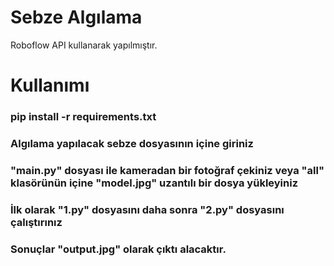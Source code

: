 # Sebze Algılama 

Roboflow API kullanarak yapılmıştır.

# Kullanımı 

### pip install -r requirements.txt
### Algılama yapılacak sebze dosyasının içine giriniz
### "main.py" dosyası ile kameradan bir fotoğraf çekiniz veya "all" klasörünün içine "model.jpg" uzantılı bir dosya yükleyiniz
### İlk olarak "1.py" dosyasını daha sonra "2.py" dosyasını çalıştırınız
### Sonuçlar "output.jpg" olarak çıktı alacaktır.
